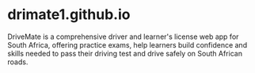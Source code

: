 # drimate1.github.io
DriveMate is a comprehensive driver and learner's license web app for South Africa, offering practice exams, help learners build     confidence and skills needed to pass their driving test and drive safely on South African roads.
